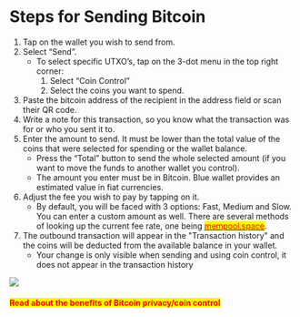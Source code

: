 # Steps for Sending Bitcoin

1. Tap on the wallet you wish to send from.
2. Select “Send”.
   * To select specific UTXO’s, tap on the 3-dot menu in the top right corner:
     1. Select “Coin Control”
     2. Select the coins you want to spend.
3. Paste the bitcoin address of the recipient in the address field or scan their QR code.
4. Write a note for this transaction, so you know what the transaction was for or who you sent it to.
5. Enter the amount to send. It must be lower than the total value of the coins that were selected for spending or the wallet balance.
   * Press the “Total” button to send the whole selected amount (if you want to move the funds to another wallet you control).&#x20;
   * The amount you enter must be in Bitcoin. Blue wallet provides an estimated value in fiat currencies.
6. Adjust the fee you wish to pay by tapping on it.
   * By default, you will be faced with 3 options: Fast, Medium and Slow. You can enter a custom amount as well. There are several methods of looking up the current fee rate, one being <mark style="color:red;"></mark> [<mark style="color:red;">mempool.space</mark>](http://mempool.space).
7. The outbound transaction will appear in the "Transaction history" and the coins will be deducted from the available balance in your wallet.
   * Your change is only visible when sending and using coin control, it does not appear in the transaction history

![](<../.gitbook/assets/BW Send.gif>)

#### <mark style="color:red;">Read about the benefits of Bitcoin privacy/coin control</mark>
